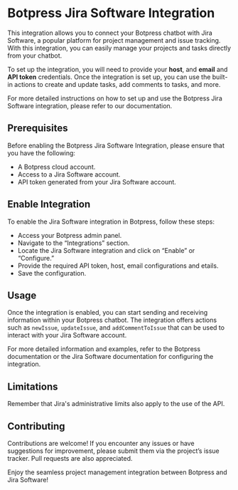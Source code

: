 # Botpress Jira Software Integration

This integration allows you to connect your Botpress chatbot with Jira Software, a popular platform for project management and issue tracking. With this integration, you can easily manage your projects and tasks directly from your chatbot.

To set up the integration, you will need to provide your **host**, and **email** and **API token** credentials. Once the integration is set up, you can use the built-in actions to create and update tasks, add comments to tasks, and more.

For more detailed instructions on how to set up and use the Botpress Jira Software integration, please refer to our documentation.

## Prerequisites

Before enabling the Botpress Jira Software Integration, please ensure that you have the following:

- A Botpress cloud account.
- Access to a Jira Software account.
- API token generated from your Jira Software account.

## Enable Integration

To enable the Jira Software integration in Botpress, follow these steps:

- Access your Botpress admin panel.
- Navigate to the “Integrations” section.
- Locate the Jira Software integration and click on “Enable” or “Configure.”
- Provide the required API token, host, email configurations and etails.
- Save the configuration.

## Usage

Once the integration is enabled, you can start sending and receiving information within your Botpress chatbot. The integration offers actions such as `newIssue`, `updateIssue`, and `addCommentToIssue` that can be used to interact with your Jira Software account.

For more detailed information and examples, refer to the Botpress documentation or the Jira Software documentation for configuring the integration.

## Limitations

Remember that Jira's administrative limits also apply to the use of the API.

## Contributing

Contributions are welcome! If you encounter any issues or have suggestions for improvement, please submit them via the project’s issue tracker. Pull requests are also appreciated.

Enjoy the seamless project management integration between Botpress and Jira Software!
